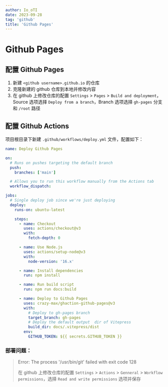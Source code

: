 ```yaml
---
author: Io_oTI
date: 2023-09-28
tag: 'github'
title: 'Github Pages'
---
```


# Github Pages

## 配置 Github Pages

1. 新建 `<github username>.github.io` 的仓库
2. 克隆新建的 github 仓库到本地并修改内容
3. 在 github 上修改仓库的配置 `Settings` > `Pages` > `Build and deployment`，Source 选项选择 `Deploy from a branch`，Branch 选项选择 `gh-pages` 分支和 `/root` 路径

## 配置 Github Actions

项目根目录下新建 `.github/workflows/deploy.yml` 文件，配置如下：

```yml
name: Deploy Github Pages

on:
  # Runs on pushes targeting the default branch
  push:
    branches: ['main']

  # Allows you to run this workflow manually from the Actions tab
  workflow_dispatch:

jobs:
  # Single deploy job since we're just deploying
  deploy:
    runs-on: ubuntu-latest

    steps:
      - name: Checkout
        uses: actions/checkout@v3
        with:
          fetch-depth: 0

      - name: Use Node.js
        uses: actions/setup-node@v3
        with:
          node-version: '16.x'

      - name: Install dependencies
        run: npm install

      - name: Run build script
        run: npm run docs:build

      - name: Deploy to Github Pages
        uses: crazy-max/ghaction-github-pages@v3
        with:
          # Deploy to gh-pages branch
          target_branch: gh-pages
          # Deploy the default output  dir of Vitepress
          build_dir: docs/.vitepress/dist
        env:
          GITHUB_TOKEN: ${{ secrets.GITHUB_TOKEN }}
```

### 部署问题：

> Error: The process '/usr/bin/git' failed with exit code 128
>
> 在 github 上修改仓库的配置 `Settings` > `Actions` > `Genneral` > `Workflow permissions`，选择 `Read and write permissions` 选项并保存
